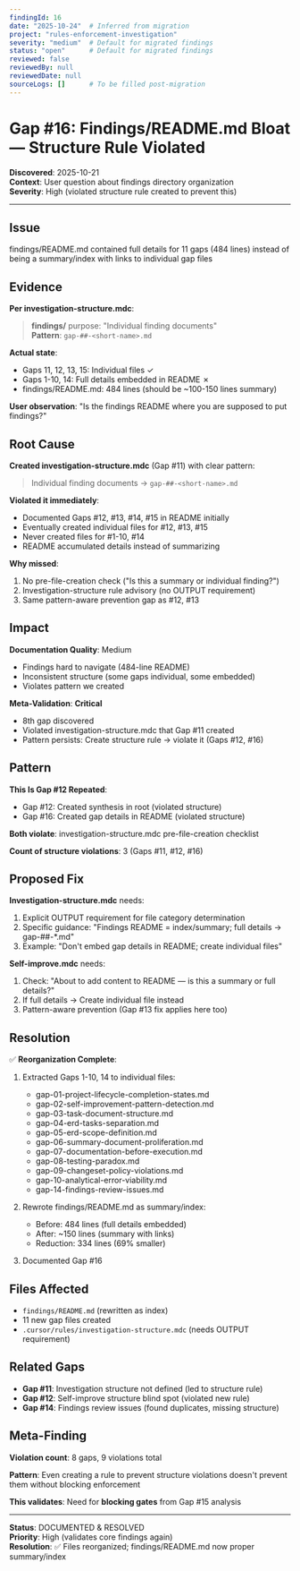 ```yaml
---
findingId: 16
date: "2025-10-24"  # Inferred from migration
project: "rules-enforcement-investigation"
severity: "medium"  # Default for migrated findings
status: "open"      # Default for migrated findings
reviewed: false
reviewedBy: null
reviewedDate: null
sourceLogs: []      # To be filled post-migration
---
```


# Gap #16: Findings/README.md Bloat — Structure Rule Violated

**Discovered**: 2025-10-21  
**Context**: User question about findings directory organization  
**Severity**: High (violated structure rule created to prevent this)

---

## Issue

findings/README.md contained full details for 11 gaps (484 lines) instead of being a summary/index with links to individual gap files

## Evidence

**Per investigation-structure.mdc**:

> **findings/** purpose: "Individual finding documents"  
> **Pattern**: `gap-##-<short-name>.md`

**Actual state**:

- Gaps 11, 12, 13, 15: Individual files ✓
- Gaps 1-10, 14: Full details embedded in README ✗
- findings/README.md: 484 lines (should be ~100-150 lines summary)

**User observation**: "Is the findings README where you are supposed to put findings?"

## Root Cause

**Created investigation-structure.mdc** (Gap #11) with clear pattern:

> Individual finding documents → `gap-##-<short-name>.md`

**Violated it immediately**:

- Documented Gaps #12, #13, #14, #15 in README initially
- Eventually created individual files for #12, #13, #15
- Never created files for #1-10, #14
- README accumulated details instead of summarizing

**Why missed**:

1. No pre-file-creation check ("Is this a summary or individual finding?")
2. Investigation-structure rule advisory (no OUTPUT requirement)
3. Same pattern-aware prevention gap as #12, #13

## Impact

**Documentation Quality**: Medium

- Findings hard to navigate (484-line README)
- Inconsistent structure (some gaps individual, some embedded)
- Violates pattern we created

**Meta-Validation**: **Critical**

- 8th gap discovered
- Violated investigation-structure.mdc that Gap #11 created
- Pattern persists: Create structure rule → violate it (Gaps #12, #16)

## Pattern

**This Is Gap #12 Repeated**:

- Gap #12: Created synthesis in root (violated structure)
- Gap #16: Created gap details in README (violated structure)

**Both violate**: investigation-structure.mdc pre-file-creation checklist

**Count of structure violations**: 3 (Gaps #11, #12, #16)

## Proposed Fix

**Investigation-structure.mdc** needs:

1. Explicit OUTPUT requirement for file category determination
2. Specific guidance: "Findings README = index/summary; full details → gap-##-\*.md"
3. Example: "Don't embed gap details in README; create individual files"

**Self-improve.mdc** needs:

1. Check: "About to add content to README — is this a summary or full details?"
2. If full details → Create individual file instead
3. Pattern-aware prevention (Gap #13 fix applies here too)

## Resolution

✅ **Reorganization Complete**:

1. Extracted Gaps 1-10, 14 to individual files:

   - gap-01-project-lifecycle-completion-states.md
   - gap-02-self-improvement-pattern-detection.md
   - gap-03-task-document-structure.md
   - gap-04-erd-tasks-separation.md
   - gap-05-erd-scope-definition.md
   - gap-06-summary-document-proliferation.md
   - gap-07-documentation-before-execution.md
   - gap-08-testing-paradox.md
   - gap-09-changeset-policy-violations.md
   - gap-10-analytical-error-viability.md
   - gap-14-findings-review-issues.md

2. Rewrote findings/README.md as summary/index:

   - Before: 484 lines (full details embedded)
   - After: ~150 lines (summary with links)
   - Reduction: 334 lines (69% smaller)

3. Documented Gap #16

## Files Affected

- `findings/README.md` (rewritten as index)
- 11 new gap files created
- `.cursor/rules/investigation-structure.mdc` (needs OUTPUT requirement)

## Related Gaps

- **Gap #11**: Investigation structure not defined (led to structure rule)
- **Gap #12**: Self-improve structure blind spot (violated new rule)
- **Gap #14**: Findings review issues (found duplicates, missing structure)

## Meta-Finding

**Violation count**: 8 gaps, 9 violations total

**Pattern**: Even creating a rule to prevent structure violations doesn't prevent them without blocking enforcement

**This validates**: Need for **blocking gates** from Gap #15 analysis

---

**Status**: DOCUMENTED & RESOLVED  
**Priority**: High (validates core findings again)  
**Resolution**: ✅ Files reorganized; findings/README.md now proper summary/index
